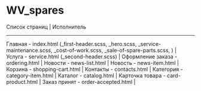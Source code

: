 # WV_spares

Список страниц | Исполнитель

---

Главная - index.html (\_first-header.scss, \_hero.scss, \_service-maintenance.scss, \_cost-of-work.scss, \_sale-of-spare-parts.scss, ) |
Услуга - service.html (\_second-header.scss) |
Оформление заказа - ordering.html |
Новости - news-list.html |
Новость - news-item.html |
Корзина - shopping-cart.html |
Контакты - contacts.html |
Категория - category-item.html |
Каталог - catalog.html |
Карточка товара - card-product.html |
Заказ принят - order-accepted.html |
